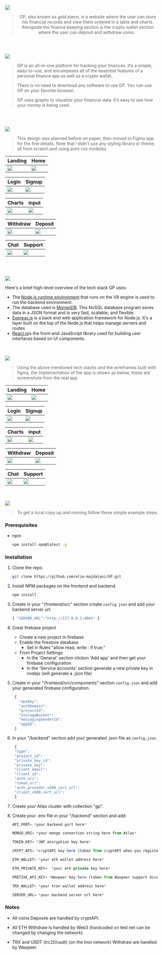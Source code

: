 <img src="./readme/title1.svg"/>

<div align="center">

> GP, also known as gold piece, is a website where the user can store his financial records and view them ordered in a table and charts. Alongside the finance keeping section is the crypto wallet section where the user can deposit and withdraw coins.  


</div>

<br><br>


<img src="./readme/title2.svg"/>

> GP is an all-in-one platform for tracking your finances. It’s a simple, easy-to-use, and encompases all of the essential features of a personal finance app as well as a crypto wallet.
> 
> There is no need to download any software to use GP. You can use GP on your favorite browser.
>
> GP uses graphs to visualize your financial data. It’s easy to see how your money is being used.


<br><br>

<img src="./readme/title3.svg"/>

> This design was planned before on paper, then moved to Figma app for the fine details.
Note that i didn't use any styling library or theme, all from scratch and using pure css modules

| Landing  | Home  |
| -----------------| -----|
| <img src="./readme/figma/landing.jpg"/> | <img src="./readme/figma/home.jpg"/> |

| Login  | Signup  |
| -----------------| -----|
| <img src="./readme/figma/login.jpg"/> | <img src="./readme/figma/signup.jpg"/> |

| Charts  | input  |
| -----------------| -----|
| <img src="./readme/figma/charts.jpg"/> | <img src="./readme/figma/input.jpg"/> |

| Withdraw  | Deposit  |
| -----------------| -----|
| <img src="./readme/figma/withdraw.jpg"/> | <img src="./readme/figma/deposit.jpg"/> |

| Chat  | Support  |
| -----------------| -----|
| <img src="./readme/figma/chat.jpg"/> | <img src="./readme/figma/support.jpg"/> |


<br><br>

<img src="./readme/title4.svg"/>

Here's a brief high-level overview of the tech stack GP uses:

- The [Node.js runtime environment](https://nodejs.org/en/about/) that runs on the V8 engine is used to run the backend environment.
- The database used is [MongoDB](https://www.mongodb.com/). This NoSQL database program saves data in a JSON format and is very fast, scalable, and flexible.
- [Express.js](https://expressjs.com/) is a back end web application framework for Node.js. It's a layer built on the top of the Node.js that helps manage servers and routes
- [React.js](https://fonts.google.com/specimen/Work+Sans)is the front-end JavaScript library used for building user interfaces based on UI components.



<br><br>
<img src="./readme/title5.svg"/>

> Using the above mentioned tech stacks and the wireframes built with figma, the implementation of the app is shown as below, these are screenshots from the real app

| Landing  | Home  |
| -----------------| -----|
| <img src="./readme/project-images/landing.png"/> | <img src="./readme/project-images/home.png"/> |

| Login  | Signup  |
| -----------------| -----|
| <img src="./readme/project-images/login.png"/> | <img src="./readme/project-images/signup.png"/> |

| Charts  | input  |
| -----------------| -----|
| <img src="./readme/project-images/charts.png"/> | <img src="./readme/project-images/input.png"/> |

| Withdraw  | Deposit  |
| -----------------| -----|
| <img src="./readme/project-images/withdraw.png"/> | <img src="./readme/project-images/deposit.png"/> |

| Chat  | Support  |
| -----------------| -----|
| <img src="./readme/project-images/chat.png"/> | <img src="./readme/project-images/support.png"/> |



<br><br>
<img src="./readme/title6.svg"/>

> To get a local copy up and running follow these simple example steps.

### Prerequisites

* npm
  ```sh
  npm install npm@latest -g
  ```

### Installation

1. Clone the repo.
   ```sh
   git clone https://github.com/elie-majdalani/GP.git
   ```
2. Install NPM packages on the frontend and backend.
   ```sh
   npm install
   ```
3. Create in your "/frontend/src" section create `config.json` and add your backend server url.
   ```js
   { "SERVER_URL":"http://127.0.0.1:4001" }
   ```
4. Creat firebase project
    - Create a new project in firebase
    - Enable the firestore database
      * Set in Rules "allow read, write : if true;"
    - From Project Settings 
      * In the 'General' section clickon 'Add app' and then get your firebase configuration
      * In the 'Service accounts' section generate a new private key in nodejs (will generate a .json file)


5. Create in your "/frontend/src/components" section `config.json` and add your generated firebase configuration.
   ```js
    {
      "apiKey": 
      "authDomain": 
      "projectId": 
      "storageBucket": 
      "messagingSenderId": 
      "appId":
    }
   ```

6. In your "/backend" section add your generated .json file as `config.json`.
   ```js
    {
    "type": 
    "project_id": 
    "private_key_id": 
    "private_key":
    "client_email": 
    "client_id":
    "auth_uri": 
    "token_uri": 
    "auth_provider_x509_cert_url":
    "client_x509_cert_url":
    }
   ```

7. Create your Atlas cluster with collection "gp".

8. Create your .env file in your "/backend" section and add:
    ```js
    API_PORT= *your backend port here*

    MONGO_URI= *your mongo connection string here from Atlas*

    TOKEN_KEY= *JWT encryption key here*

    CRYPT_API= *cryptAPI key here (taken from cryptAPI when you register)*

    ETH_WALLET= *your eth wallet address here*

    ETH_PRIVATE_KEY=  *your eth private key here*

    PRETIXE_API_KEY= *Waxpeer key here (taken from Waxpeer support discord link: "https://discord.com/invite/Z4HzgSt" )*

    TRX_WALLET= *your tron wallet address here*

    SERVER_URL= *your backend server url here*
    ```

### Notes

  - All coins Deposite are handled by cryptAPI.

  - All ETH Withdraw is handled by Web3 (hardcoded on test net can be changed by changing the network).

  - TRX and USDT (trc20/usdt) (on the tron network) Withdraw are handled by Waxpeer.

